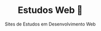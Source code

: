 <h1 align="center">Estudos Web 🚀</h1>

<p align="center"> Sites de Estudos em Desenvolvimento Web</p>





